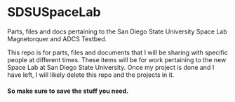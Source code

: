 # SDSUSpaceLab
Parts, files and docs pertaining to the San Diego State University Space Lab Magnetorquer and ADCS Testbed.

This repo is for parts, files and documents that I will be sharing with specific people at different times. These items will be for work pertaining to the new Space Lab at San Diego State University. 
Once my project is done and I have left, I will likely delete this repo and the projects in it. 

####    So make sure to save the stuff you need.   #####
